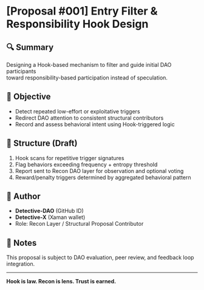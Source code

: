 # [Proposal #001] Entry Filter & Responsibility Hook Design

## 🔍 Summary
Designing a Hook-based mechanism to filter and guide initial DAO participants  
toward responsibility-based participation instead of speculation.

## 🎯 Objective
- Detect repeated low-effort or exploitative triggers  
- Redirect DAO attention to consistent structural contributors  
- Record and assess behavioral intent using Hook-triggered logic

## 🧱 Structure (Draft)
1. Hook scans for repetitive trigger signatures  
2. Flag behaviors exceeding frequency + entropy threshold  
3. Report sent to Recon DAO layer for observation and optional voting  
4. Reward/penalty triggers determined by aggregated behavioral pattern

## 🪪 Author
- **Detective-DAO** (GitHub ID)  
- **Detective-X** (Xaman wallet)  
- Role: Recon Layer / Structural Proposal Contributor

## 🧠 Notes
This proposal is subject to DAO evaluation, peer review, and feedback loop integration.

---

**Hook is law. Recon is lens. Trust is earned.**
